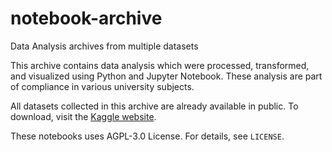 # notebook-archive
Data Analysis archives from multiple datasets

This archive contains data analysis which were processed, transformed, and visualized using Python and Jupyter Notebook. These analysis are part of compliance in various university subjects.

All datasets collected in this archive are already available in public. To download, visit the [Kaggle website](https://www.kaggle.com/kaidenfrizu/kaidenfrizu-notebookarchive).

These notebooks uses AGPL-3.0 License. For details, see `LICENSE`.
